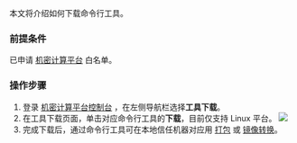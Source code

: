 本文将介绍如何下载命令行工具。

### 前提条件
已申请 [机密计算平台](https://console.cloud.tencent.com/ccp) 白名单。

### 操作步骤
1. 登录 [机密计算平台控制台](https://console.cloud.tencent.com/ccp) ，在左侧导航栏选择**工具下载**。
2. 在工具下载页面，单击对应命令行工具的**下载**，目前仅支持 Linux 平台。
![](https://qcloudimg.tencent-cloud.cn/raw/954502aa73244313ca29c6ec8e166a51.png)
3. 完成下载后，通过命令行工具可在本地信任机器对应用 [打包](https://cloud.tencent.com/document/product/1542/69103) 或 [镜像转换](https://cloud.tencent.com/document/product/1542/69104)。
